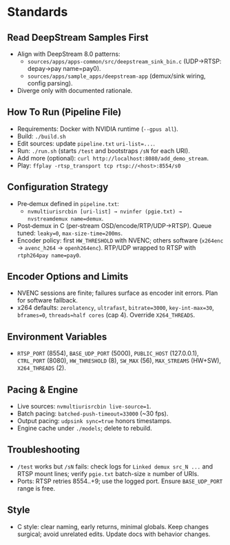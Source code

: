 # Standards

## Read DeepStream Samples First
- Align with DeepStream 8.0 patterns:
  - `sources/apps/apps-common/src/deepstream_sink_bin.c` (UDP→RTSP: depay→pay name=pay0).
  - `sources/apps/sample_apps/deepstream-app` (demux/sink wiring, config parsing).
- Diverge only with documented rationale.

## How To Run (Pipeline File)
- Requirements: Docker with NVIDIA runtime (`--gpus all`).
- Build: `./build.sh`
- Edit sources: update `pipeline.txt` `uri-list=...`.
- Run: `./run.sh` (starts `/test` and bootstraps `/sN` for each URI).
- Add more (optional): `curl http://localhost:8080/add_demo_stream`.
- Play: `ffplay -rtsp_transport tcp rtsp://<host>:8554/s0`

## Configuration Strategy
- Pre‑demux defined in `pipeline.txt`:
  - `nvmultiurisrcbin [uri-list] → nvinfer (pgie.txt) → nvstreamdemux name=demux`.
- Post‑demux in C (per‑stream OSD/encode/RTP/UDP→RTSP). Queue tuned: `leaky=0`, `max-size-time=200ms`.
- Encoder policy: first `HW_THRESHOLD` with NVENC; others software (`x264enc` → `avenc_h264` → `openh264enc`). RTP/UDP wrapped to RTSP with `rtph264pay name=pay0`.

## Encoder Options and Limits
- NVENC sessions are finite; failures surface as encoder init errors. Plan for software fallback.
- x264 defaults: `zerolatency`, `ultrafast`, `bitrate=3000`, `key-int-max=30`, `bframes=0`, `threads≈half cores` (cap 4). Override `X264_THREADS`.

## Environment Variables
- `RTSP_PORT` (8554), `BASE_UDP_PORT` (5000), `PUBLIC_HOST` (127.0.0.1), `CTRL_PORT` (8080), `HW_THRESHOLD` (8), `SW_MAX` (56), `MAX_STREAMS` (HW+SW), `X264_THREADS` (2).

## Pacing & Engine
- Live sources: `nvmultiurisrcbin live-source=1`.
- Batch pacing: `batched-push-timeout=33000` (~30 fps).
- Output pacing: `udpsink sync=true` honors timestamps.
- Engine cache under `./models`; delete to rebuild.

## Troubleshooting
- `/test` works but `/sN` fails: check logs for `Linked demux src_N ...` and RTSP mount lines; verify `pgie.txt` batch-size ≥ number of URIs.
- Ports: RTSP retries 8554..+9; use the logged port. Ensure `BASE_UDP_PORT` range is free.

## Style
- C style: clear naming, early returns, minimal globals. Keep changes surgical; avoid unrelated edits. Update docs with behavior changes.
